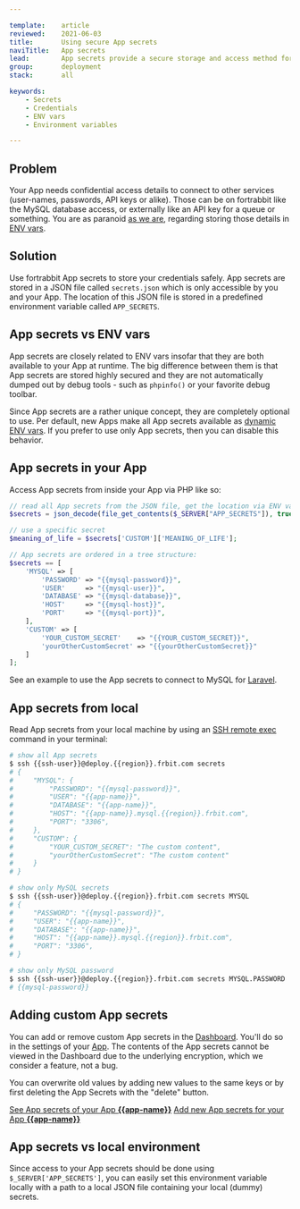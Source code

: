 ```yaml
---

template:    article
reviewed:    2021-06-03
title:       Using secure App secrets
naviTitle:   App secrets
lead:        App secrets provide a secure storage and access method for all the credentials your App needs to run.
group:       deployment
stack:       all

keywords:
    - Secrets
    - Credentials
    - ENV vars
    - Environment variables

---
```


## Problem

Your App needs confidential access details to connect to other services (user-names, passwords, API keys or alike). Those can be on fortrabbit like the MySQL database access, or externally like an API key for a queue or something. You are as paranoid [as we are](//blog.fortrabbit.com/how-to-keep-a-secret), regarding storing those details in [ENV vars](/env-vars).

## Solution

Use fortrabbit App secrets to store your credentials safely. App secrets are stored in a JSON file called `secrets.json` which is only accessible by you and your App. The location of this JSON file is stored in a predefined environment variable called `APP_SECRETS`.

## App secrets vs ENV vars

App secrets are closely related to ENV vars insofar that they are both available to your App at runtime. The big difference between them is that App secrets are stored highly secured and they are not automatically dumped out by debug tools - such as `phpinfo()` or your favorite debug toolbar.

Since App secrets are a rather unique concept, they are completely optional to use. Per default, new Apps make all App secrets available as [dynamic ENV vars](env-vars#toc-dynamic-env-vars). If you prefer to use only App secrets, then you can disable this behavior.

## App secrets in your App

Access App secrets from inside your App via PHP like so:

```php
// read all App secrets from the JSON file, get the location via ENV var
$secrets = json_decode(file_get_contents($_SERVER["APP_SECRETS"]), true);

// use a specific secret
$meaning_of_life = $secrets['CUSTOM']['MEANING_OF_LIFE'];
```

```php
// App secrets are ordered in a tree structure:
$secrets == [
    'MYSQL' => [
        'PASSWORD' => "{{mysql-password}}",
        'USER'     => "{{mysql-user}}",
        'DATABASE' => "{{mysql-database}}",
        'HOST'     => "{{mysql-host}}",
        'PORT'     => "{{mysql-port}}",
    ],
    'CUSTOM' => [
        'YOUR_CUSTOM_SECRET'    => "{{YOUR_CUSTOM_SECRET}}",
        'yourOtherCustomSecret' => "{{yourOtherCustomSecret}}"
    ]
];
```

See an example to use the App secrets to connect to MySQL for [Laravel](install-laravel-pro#toc-mysql).


## App secrets from local

Read App secrets from your local machine by using an [SSH remote exec](/remote-ssh-execution-pro) command in your terminal:

```bash
# show all App secrets
$ ssh {{ssh-user}}@deploy.{{region}}.frbit.com secrets
# {
#     "MYSQL": {
#         "PASSWORD": "{{mysql-password}}",
#         "USER": "{{app-name}}",
#         "DATABASE": "{{app-name}}",
#         "HOST": "{{app-name}}.mysql.{{region}}.frbit.com",
#         "PORT": "3306",
#     },
#     "CUSTOM": {
#         "YOUR_CUSTOM_SECRET": "The custom content",
#         "yourOtherCustomSecret": "The custom content"
#     }
# }

# show only MySQL secrets
$ ssh {{ssh-user}}@deploy.{{region}}.frbit.com secrets MYSQL
# {
#     "PASSWORD": "{{mysql-password}}",
#     "USER": "{{app-name}}",
#     "DATABASE": "{{app-name}}",
#     "HOST": "{{app-name}}.mysql.{{region}}.frbit.com",
#     "PORT": "3306",
# }

# show only MySQL password
$ ssh {{ssh-user}}@deploy.{{region}}.frbit.com secrets MYSQL.PASSWORD
# {{mysql-password}}
```


## Adding custom App secrets

You can add or remove custom App secrets in the [Dashboard](dashboard). You'll do so in the settings of your [App](app). The contents of the App secrets cannot be viewed in the Dashboard due to the underlying encryption, which we consider a feature, not a bug.

You can overwrite old values by adding new values to the same keys or by first deleting the App Secrets with the "delete" button.

<div markdown="1" data-user="known">

[See App secrets of your App **{{app-name}}**](https://dashboard.fortrabbit.com/apps/{{app-name}}/secrets)
[Add new App secrets for your App **{{app-name}}**](https://dashboard.fortrabbit.com/apps/{{app-name}}/secrets/new)

</div>


## App secrets vs local environment

Since access to your App secrets should be done using `$_SERVER['APP_SECRETS']`, you can easily set this environment variable locally with a path to a local JSON file containing your local (dummy) secrets.
